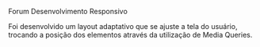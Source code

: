 Forum Desenvolvimento Responsivo

Foi desenvolvido um layout adaptativo que se ajuste a tela do usuário, trocando a posição dos elementos através da utilização de Media Queries. 
